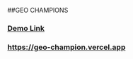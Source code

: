 ##GEO CHAMPIONS


### [Demo Link]([https://geo-champion.vercel.app)
### https://geo-champion.vercel.app
